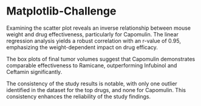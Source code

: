 # Matplotlib-Challenge


Examining the scatter plot reveals an inverse relationship between mouse weight and drug effectiveness, particularly for Capomulin. The linear regression analysis yields a robust correlation with an r-value of 0.95, emphasizing the weight-dependent impact on drug efficacy.

The box plots of final tumor volumes suggest that Capomulin demonstrates comparable effectiveness to Ramicane, outperforming Infubinol and Ceftamin significantly.

The consistency of the study results is notable, with only one outlier identified in the dataset for the top drugs, and none for Capomulin. This consistency enhances the reliability of the study findings.
